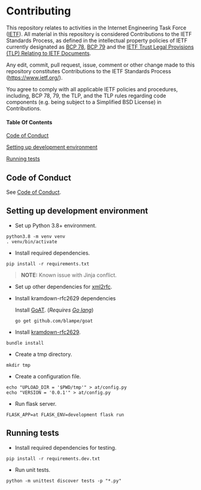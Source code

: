 # Contributing

This repository relates to activities in the Internet Engineering Task Force
([IETF](https://www.ietf.org/)). All material in this repository is considered
Contributions to the IETF Standards Process, as defined in the intellectual
property policies of IETF currently designated as
[BCP 78](https://www.rfc-editor.org/info/bcp78),
[BCP 79](https://www.rfc-editor.org/info/bcp79) and the
[IETF Trust Legal Provisions (TLP) Relating to IETF Documents](http://trustee.ietf.org/trust-legal-provisions.html).

Any edit, commit, pull request, issue, comment or other change made to this
repository constitutes Contributions to the IETF Standards Process
(https://www.ietf.org/).

You agree to comply with all applicable IETF policies and procedures, including,
BCP 78, 79, the TLP, and the TLP rules regarding code components (e.g. being
subject to a Simplified BSD License) in Contributions.

#### Table Of Contents

[Code of Conduct](#code-of-conduct)

[Setting up development environment](#setting-up-development-environment)

[Running tests](#running-tests)

## Code of Conduct

See [Code of Conduct](CODE_OF_CONDUCT.md).

## Setting up development environment

* Set up Python 3.8+ environment.
```
python3.8 -m venv venv
. venv/bin/activate
```

* Install required dependencies.
```
pip install -r requirements.txt
```

> **NOTE:** Known issue with Jinja conflict.

* Set up other dependencies for [xml2rfc](https://pypi.org/project/xml2rfc/).

* Install kramdown-rfc2629 dependencies

    Install [GoAT](https://github.com/blampe/goat).
    (_Requires [Go lang](https://golang.org/)_)
    ```
    go get github.com/blampe/goat
    ```

* Install [kramdown-rfc2629](https://github.com/cabo/kramdown-rfc2629).
```
bundle install
```

* Create a tmp directory.
```
mkdir tmp
```

* Create a configuration file.
```
echo "UPLOAD_DIR = '$PWD/tmp'" > at/config.py
echo "VERSION = '0.0.1'" > at/config.py
```

* Run flask server.
```
FLASK_APP=at FLASK_ENV=development flask run
```

## Running tests
* Install required dependencies for testing.
```
pip install -r requirements.dev.txt
```

* Run unit tests.
```
python -m unittest discover tests -p "*.py"
```
